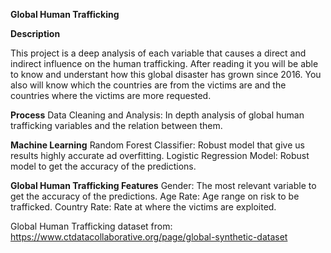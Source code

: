 **Global Human Trafficking**

**Description**

This project is a deep analysis of each variable that causes a direct and indirect influence on the human trafficking.
After reading it you will be able to know and understant how this global disaster has grown since 2016. You also will know which the countries are from the victims are and the countries where the victims are more requested.

**Process**
Data Cleaning and Analysis:
In depth analysis of global human trafficking variables and the relation between them.

**Machine Learning**
Random Forest Classifier: Robust model that give us results highly accurate ad overfitting.
Logistic Regression Model: Robust model to get the accuracy of the predictions.

**Global Human Trafficking Features**
Gender: The most relevant variable to get the accuracy of the predictions.
Age Rate: Age range on risk to be trafficked.
Country Rate: Rate at where the victims are exploited.

Global Human Trafficking dataset from:
https://www.ctdatacollaborative.org/page/global-synthetic-dataset
